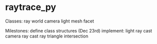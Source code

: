 # raytrace_py

Classes:
ray
world
camera
light
mesh
facet

Milestones:
define class structures (Dec 23rd)
implement:
light ray cast
camera ray cast
ray triangle intersection
